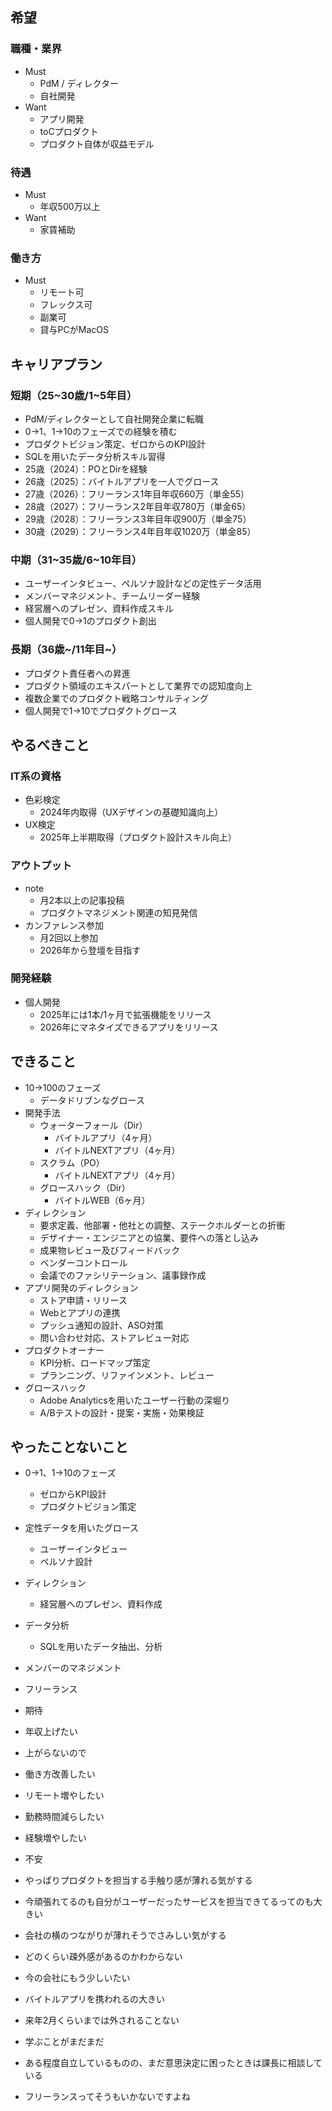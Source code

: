 ## 希望
### 職種・業界
- Must 
	- PdM / ディレクター
	- 自社開発
- Want
	- アプリ開発
	- toCプロダクト
	- プロダクト自体が収益モデル
### 待遇 
- Must
	- 年収500万以上
- Want
	- 家賃補助
### 働き方
- Must
	- リモート可
	- フレックス可
	- 副業可
	- 貸与PCがMacOS

## キャリアプラン
### 短期（25~30歳/1~5年目）
- PdM/ディレクターとして自社開発企業に転職
- 0→1、1→10のフェーズでの経験を積む
- プロダクトビジョン策定、ゼロからのKPI設計
- SQLを用いたデータ分析スキル習得
- 25歳（2024）：POとDirを経験
- 26歳（2025）：バイトルアプリを一人でグロース
- 27歳（2026）：フリーランス1年目年収660万（単金55）
- 28歳（2027）：フリーランス2年目年収780万（単金65）
- 29歳（2028）：フリーランス3年目年収900万（単金75）
- 30歳（2029）：フリーランス4年目年収1020万（単金85）
### 中期（31~35歳/6~10年目）
- ユーザーインタビュー、ペルソナ設計などの定性データ活用
- メンバーマネジメント、チームリーダー経験
- 経営層へのプレゼン、資料作成スキル
- 個人開発で0→1のプロダクト創出
### 長期（36歳~/11年目~）
- プロダクト責任者への昇進
- プロダクト領域のエキスパートとして業界での認知度向上
- 複数企業でのプロダクト戦略コンサルティング
- 個人開発で1→10でプロダクトグロース

## やるべきこと
### IT系の資格
- 色彩検定
	- 2024年内取得（UXデザインの基礎知識向上）
- UX検定
	- 2025年上半期取得（プロダクト設計スキル向上）
### アウトプット
- note
	- 月2本以上の記事投稿
	- プロダクトマネジメント関連の知見発信
- カンファレンス参加 
	- 月2回以上参加
	- 2026年から登壇を目指す
### 開発経験
- 個人開発
	- 2025年には1本/1ヶ月で拡張機能をリリース
	- 2026年にマネタイズできるアプリをリリース
## できること
- 10→100のフェーズ
	- データドリブンなグロース
- 開発手法
	- ウォーターフォール（Dir）
		- バイトルアプリ（4ヶ月）
		- バイトルNEXTアプリ（4ヶ月）
	- スクラム（PO）
		- バイトルNEXTアプリ（4ヶ月）
	- グロースハック（Dir）
		- バイトルWEB（6ヶ月）
- ディレクション
	- 要求定義、他部署・他社との調整、ステークホルダーとの折衝
	- デザイナー・エンジニアとの協業、要件への落とし込み
	- 成果物レビュー及びフィードバック
	- ベンダーコントロール
	- 会議でのファシリテーション、議事録作成
- アプリ開発のディレクション
	- ストア申請・リリース
	- Webとアプリの連携
	- プッシュ通知の設計、ASO対策
	- 問い合わせ対応、ストアレビュー対応
- プロダクトオーナー
	- KPI分析、ロードマップ策定
	- プランニング、リファインメント、レビュー
- グロースハック
	- Adobe Analyticsを用いたユーザー行動の深堀り
	- A/Bテストの設計・提案・実施・効果検証
## やったことないこと
 - 0→1、1→10のフェーズ
	- ゼロからKPI設計
	- プロダクトビジョン策定
- 定性データを用いたグロース
	- ユーザーインタビュー
	- ペルソナ設計
- ディレクション
	- 経営層へのプレゼン、資料作成
- データ分析
	- SQLを用いたデータ抽出、分析
- メンバーのマネジメント

  
  

- フリーランス

- 期待

- 年収上げたい

- 上がらないので

- 働き方改善したい

- リモート増やしたい

- 勤務時間減らしたい

- 経験増やしたい

- 不安

- やっぱりプロダクトを担当する手触り感が薄れる気がする

- 今頑張れてるのも自分がユーザーだったサービスを担当できてるってのも大きい

- 会社の横のつながりが薄れそうでさみしい気がする

- どのくらい疎外感があるのかわからない

- 今の会社にもう少しいたい

- バイトルアプリを携われるの大きい

- 来年2月くらいまでは外されることない

- 学ぶことがまだまだ

- ある程度自立しているものの、まだ意思決定に困ったときは課長に相談している

- フリーランスってそうもいかないですよね



